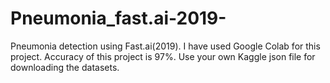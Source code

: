 # Pneumonia_fast.ai-2019-
Pneumonia detection using Fast.ai(2019). 
I have used Google Colab for this project. 
Accuracy of this project is 97%. 
Use your own Kaggle json file for downloading the datasets.
